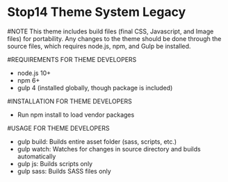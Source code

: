 # Stop14 Theme System Legacy

#NOTE
This theme includes build files (final CSS, Javascript, and Image files) for portability. Any changes to the theme should be done through the source files, which requires node.js, npm, and Gulp be installed.
  

#REQUIREMENTS FOR THEME DEVELOPERS
* node.js 10+
* npm 6+
* gulp 4 (installed globally, though package is included)

#INSTALLATION FOR THEME DEVELOPERS
* Run npm install to load vendor packages

#USAGE FOR THEME DEVELOPERS
* gulp build:  Builds entire asset folder (sass, scripts, etc.)
* gulp watch:  Watches for changes in source directory and builds automatically
* gulp js: Builds scripts only
* gulp sass: Builds SASS files only
